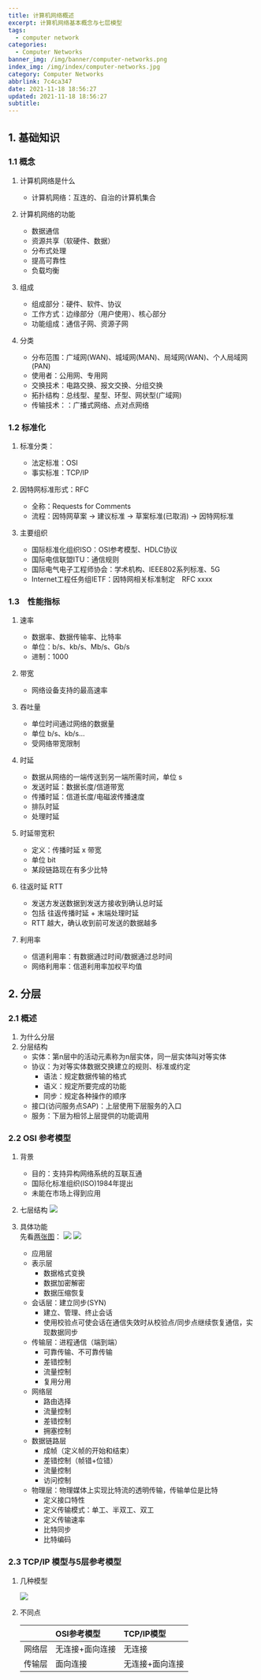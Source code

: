 ```yaml
---
title: 计算机网络概述
excerpt: 计算机网络基本概念与七层模型
tags:
  - computer network
categories:
  - Computer Networks
banner_img: /img/banner/computer-networks.png
index_img: /img/index/computer-networks.jpg
category: Computer Networks
abbrlink: 7c4ca347
date: 2021-11-18 18:56:27
updated: 2021-11-18 18:56:27
subtitle:
---
```


## 1. 基础知识

### 1.1 概念

1. 计算机网络是什么
    * 计算机网络：互连的、自治的计算机集合

2. 计算机网络的功能
    * 数据通信
    * 资源共享（软硬件、数据）
    * 分布式处理
    * 提高可靠性
    * 负载均衡

3. 组成
    * 组成部分：硬件、软件、协议
    * 工作方式：边缘部分（用户使用）、核心部分
    * 功能组成：通信子网、资源子网

4. 分类
    * 分布范围：广域网(WAN)、城域网(MAN)、局域网(WAN)、个人局域网(PAN)
    * 使用者：公用网、专用网
    * 交换技术：电路交换、报文交换、分组交换
    * 拓扑结构：总线型、星型、环型、网状型(广域网)
    * 传输技术：：广播式网络、点对点网络

### 1.2 标准化

1. 标准分类：
    * 法定标准：OSI
    * 事实标准：TCP/IP

2. 因特网标准形式：RFC
    * 全称：Requests for Comments
    * 流程：因特网草案 -> 建议标准 -> 草案标准(已取消) -> 因特网标准

3. 主要组织
    * 国际标准化组织ISO：OSI参考模型、HDLC协议
    * 国际电信联盟ITU：通信规则
    * 国际电气电子工程师协会：学术机构、IEEE802系列标准、5G
    * Internet工程任务组IETF：因特网相关标准制定　RFC xxxx

### 1.3　性能指标

1. 速率
    * 数据率、数据传输率、比特率
    * 单位：b/s、kb/s、Mb/s、Gb/s
    * 进制：1000
2. 带宽
    * 网络设备支持的最高速率
3. 吞吐量
    * 单位时间通过网络的数据量
    * 单位 b/s、kb/s...
    * 受网络带宽限制

4. 时延
    * 数据从网络的一端传送到另一端所需时间，单位 s
    * 发送时延：数据长度/信道带宽
    * 传播时延：信道长度/电磁波传播速度
    * 排队时延
    * 处理时延

5. 时延带宽积
    * 定义：传播时延 x 带宽
    * 单位 bit
    *  某段链路现在有多少比特

6. 往返时延 RTT
    * 发送方发送数据到发送方接收到确认总时延 
    * 包括 往返传播时延 + 末端处理时延
    * RTT 越大，确认收到前可发送的数据越多
7. 利用率
    * 信道利用率：有数据通过时间/数据通过总时间
    * 网络利用率：信道利用率加权平均值

## 2. 分层

### 2.1 概述

1. 为什么分层
2. 分层结构
    * 实体：第n层中的活动元素称为n层实体，同一层实体叫对等实体
    * 协议：为对等实体数据交换建立的规则、标准或约定
        * 语法：规定数据传输的格式
        * 语义：规定所要完成的功能
        * 同步：规定各种操作的顺序
    * 接口(访问服务点SAP)：上层使用下层服务的入口
    * 服务：下层为相邻上层提供的功能调用

### 2.2 OSI 参考模型

1. 背景
    * 目的：支持异构网络系统的互联互通
    * 国际化标准组织(ISO)1984年提出
    * 未能在市场上得到应用

2. 七层结构
    ![](https://raw.githubusercontent.com/JabinHao/mihs/master/blog/Network/OSI%20model.png)

3. 具体功能  
   先看[两张图](https://wsgzao.github.io/post/osi/)：
    ![](https://raw.githubusercontent.com/JabinHao/mihs/master/blog/Network/OSI-2.png)
    ![](https://raw.githubusercontent.com/JabinHao/mihs/master/blog/Network/OSI-3.png)

    * 应用层
    * 表示层
        * 数据格式变换
        * 数据加密解密
        * 数据压缩恢复
    * 会话层：建立同步(SYN)
        * 建立、管理、终止会话
        * 使用校验点可使会话在通信失效时从校验点/同步点继续恢复通信，实现数据同步
    * 传输层：进程通信（端到端）
        * 可靠传输、不可靠传输
        * 差错控制
        * 流量控制
        * 复用分用
    * 网络层
        * 路由选择
        * 流量控制
        * 差错控制
        * 拥塞控制
    * 数据链路层
        * 成帧（定义帧的开始和结束）
        * 差错控制（帧错+位错）
        * 流量控制
        * 访问控制
    * 物理层：物理媒体上实现比特流的透明传输，传输单位是比特
        * 定义接口特性
        * 定义传输模式：单工、半双工、双工
        * 定义传输速率
        * 比特同步
        * 比特编码

### 2.3 TCP/IP 模型与5层参考模型

1. 几种模型
   
    ![](https://raw.githubusercontent.com/JabinHao/mihs/master/blog/Network/OSI-1.png)

2. 不同点

    &nbsp;|OSI参考模型|TCP/IP模型
    :-:|:-|:-
    网络层|无连接+面向连接|无连接
    传输层|面向连接|无连接+面向连接

